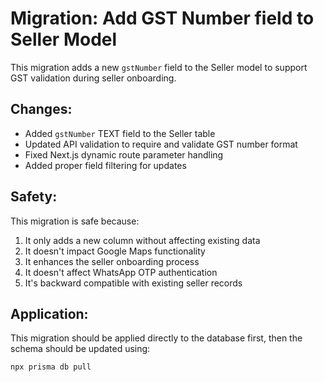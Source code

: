 # Migration: Add GST Number field to Seller Model

This migration adds a new `gstNumber` field to the Seller model to support GST validation during seller onboarding.

## Changes:
- Added `gstNumber` TEXT field to the Seller table
- Updated API validation to require and validate GST number format
- Fixed Next.js dynamic route parameter handling
- Added proper field filtering for updates

## Safety:
This migration is safe because:
1. It only adds a new column without affecting existing data
2. It doesn't impact Google Maps functionality
3. It enhances the seller onboarding process
4. It doesn't affect WhatsApp OTP authentication
5. It's backward compatible with existing seller records

## Application:
This migration should be applied directly to the database first, then the schema should be updated using:
```
npx prisma db pull
``` 